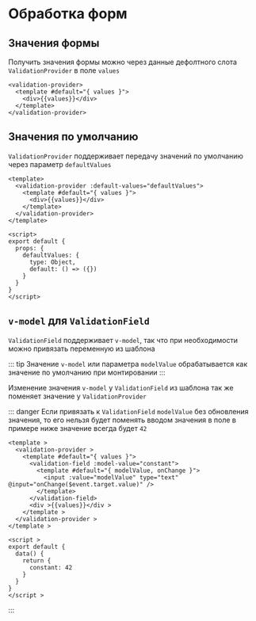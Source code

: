 # Обработка форм

## Значения формы

Получить значения формы можно через данные дефолтного слота `ValidationProvider` в поле `values`

```vue{2,3}
<validation-provider>
  <template #default="{ values }">
    <div>{{values}}</div>
  </template>
</validation-provider>
```

## Значения по умолчанию

`ValidationProvider` поддерживает передачу значений по умолчанию через параметр `defaultValues`

```vue{2}
<template>
  <validation-provider :default-values="defaultValues">
    <template #default="{ values }">
      <div>{{values}}</div>
    </template>
  </validation-provider>
</template>

<script>
export default {
  props: {
    defaultValues: {
      type: Object,
      default: () => ({})
    }
  }
}
</script>
```

## `v-model` для `ValidationField`

`ValidationField` поддерживает `v-model`, так что при необходимости можно привязать переменную из шаблона

::: tip
Значение `v-model` или параметра `modelValue` обрабатывается как значение по умолчанию при монтировании
:::

Изменение значения `v-model` у `ValidationField` из шаблона так же поменяет значение у `ValidationProvider`

::: danger
Если привязать к `ValidationField` `modelValue` без обновления значения, то его нельзя будет поменять вводом значения в поле в примере ниже значение всегда будет `42`

```vue{4}
<template >
  <validation-provider >
    <template #default="{ values }">
      <validation-field :model-value="constant">
        <template #default="{ modelValue, onChange }">
          <input :value="modelValue" type="text" @input="onChange($event.target.value)" />
        </template>
      </validation-field>
      <div >{{values}}</div >
    </template >
  </validation-provider >
</template >

<script >
export default {
  data() {
    return {
      constant: 42
    }
  }
}
</script >
```
:::
